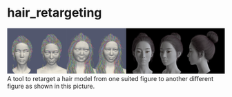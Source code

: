 # hair_retargeting
<img src="https://github.com/WTYatzoo/WTYatzoo.github.io/raw/master/gallery/hair_retargeting.png" width="1000" />
A tool to retarget a hair model from one suited figure to another different figure as shown in this picture. 

